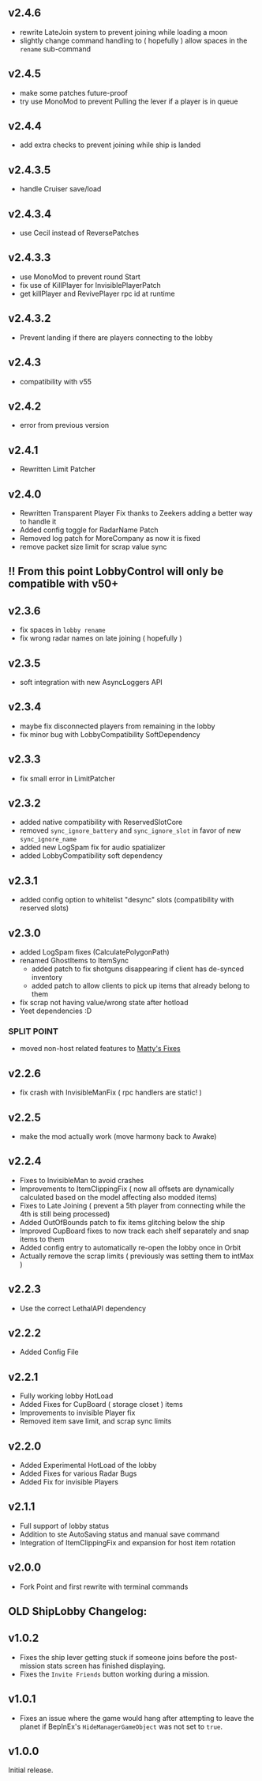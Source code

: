 ## v2.4.6
- rewrite LateJoin system to prevent joining while loading a moon
- slightly change command handling to ( hopefully ) allow spaces in the `rename` sub-command

## v2.4.5
- make some patches future-proof
- try use MonoMod to prevent Pulling the lever if a player is in queue

## v2.4.4
- add extra checks to prevent joining while ship is landed

## v2.4.3.5
- handle Cruiser save/load

## v2.4.3.4
- use Cecil instead of ReversePatches

## v2.4.3.3
- use MonoMod to prevent round Start
- fix use of KillPlayer for InvisiblePlayerPatch
- get killPlayer and RevivePlayer rpc id at runtime

## v2.4.3.2
- Prevent landing if there are players connecting to the lobby

## v2.4.3
- compatibility with v55

## v2.4.2
- error from previous version

## v2.4.1
- Rewritten Limit Patcher

## v2.4.0
- Rewritten Transparent Player Fix thanks to Zeekers adding a better way to handle it
- Added config toggle for RadarName Patch
- Removed log patch for MoreCompany as now it is fixed
- remove packet size limit for scrap value sync

## !! From this point LobbyControl will only be compatible with v50+

## v2.3.6
- fix spaces in `lobby rename`
- fix wrong radar names on late joining ( hopefully )

## v2.3.5
- soft integration with new AsyncLoggers API

## v2.3.4
- maybe fix disconnected players from remaining in the lobby
- fix minor bug with LobbyCompatibility SoftDependency

## v2.3.3
- fix small error in LimitPatcher

## v2.3.2
- added native compatibility with ReservedSlotCore
- removed `sync_ignore_battery` and `sync_ignore_slot` in favor of new `sync_ignore_name`
- added new LogSpam fix for audio spatializer
- added LobbyCompatibility soft dependency

## v2.3.1
- added config option to whitelist "desync" slots (compatibility with reserved slots)

## v2.3.0
- added LogSpam fixes (CalculatePolygonPath)
- renamed GhostItems to ItemSync
  - added patch to fix shotguns disappearing if client has de-synced inventory
  - added patch to allow clients to pick up items that already belong to them
- fix scrap not having value/wrong state after hotload
- Yeet dependencies :D

### **SPLIT POINT**
- moved non-host related features to [Matty's Fixes]()

## v2.2.6
- fix crash with InvisibleManFix ( rpc handlers are static! )

## v2.2.5
- make the mod actually work (move harmony back to Awake)

## v2.2.4
- Fixes to InvisibleMan to avoid crashes
- Improvements to ItemClippingFix ( now all offsets are dynamically calculated based on the model affecting also modded items)
- Fixes to Late Joining ( prevent a 5th player from connecting while the 4th is still being processed)
- Added OutOfBounds patch to fix items glitching below the ship
- Improved CupBoard fixes to now track each shelf separately and snap items to them
- Added config entry to automatically re-open the lobby once in Orbit
- Actually remove the scrap limits ( previously was setting them to intMax )

## v2.2.3
- Use the correct LethalAPI dependency

## v2.2.2
- Added Config File

## v2.2.1
- Fully working lobby HotLoad
- Added Fixes for CupBoard ( storage closet ) items
- Improvements to invisible Player fix
- Removed item save limit, and scrap sync limits

## v2.2.0
- Added Experimental HotLoad of the lobby
- Added Fixes for various Radar Bugs
- Added Fix for invisible Players

## v2.1.1
- Full support of lobby status
- Addition to ste AutoSaving status and manual save command
- Integration of ItemClippingFix and expansion for host item rotation

## v2.0.0
- Fork Point and first rewrite with terminal commands

## OLD ShipLobby Changelog:

## v1.0.2

- Fixes the ship lever getting stuck if someone joins before the post-mission
  stats screen has finished displaying.
- Fixes the `Invite Friends` button working during a mission.

## v1.0.1

- Fixes an issue where the game would hang after attempting to leave the planet
  if BepInEx's `HideManagerGameObject` was not set to `true`.

## v1.0.0

Initial release.